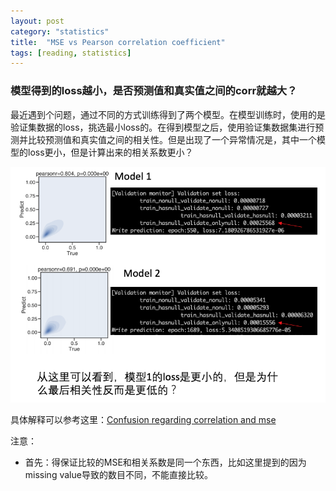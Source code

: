 ```yaml
---
layout: post
category: "statistics"
title:  "MSE vs Pearson correlation coefficient"
tags: [reading, statistics]
---
```


<script type="text/javascript" async
  src="https://cdn.mathjax.org/mathjax/latest/MathJax.js?config=TeX-MML-AM_CHTML">
</script>

### 模型得到的loss越小，是否预测值和真实值之间的corr就越大？

最近遇到个问题，通过不同的方式训练得到了两个模型。在模型训练时，使用的是验证集数据的loss，挑选最小loss的。在得到模型之后，使用验证集数据集进行预测并比较预测值和真实值之间的相关性。但是出现了一个异常情况是，其中一个模型的loss更小，但是计算出来的相关系数更小？

[![20191119135356](https://raw.githubusercontent.com/Tsinghua-gongjing/blog_codes/master/images/20191119135356.png)](https://raw.githubusercontent.com/Tsinghua-gongjing/blog_codes/master/images/20191119135356.png)

具体解释可以参考这里：[Confusion regarding correlation and mse](https://stats.stackexchange.com/questions/34033/confusion-regarding-correlation-and-mse)

注意：

* 首先：得保证比较的MSE和相关系数是同一个东西，比如这里提到的因为missing value导致的数目不同，不能直接比较。